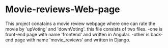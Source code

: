 # Movie-reviews-Web-page

This project conatains a movie review webpage where one can rate the movie by 'upVoting' and 'downVoting'.
  this file consists of two files.
    -one is front-end page with name 'frontend' and written in Angular.
    -other is back-end page with name 'movie_reviews' and written in Django.
  
